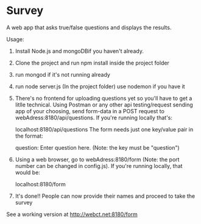 # Survey

A web app that asks true/false questions and displays the results.

Usage:
  1)  Install Node.js and mongoDBif you haven't already. 
  
  2)  Clone the project and run npm install inside the project folder
  
  3) run mongod if it's not running already
  
  4) run node server.js (In the project folder) use nodemon if you have it
  
  5)  There's no frontend for uploading questions yet so you'll have to get 
      a litlle technical. Using Postman or any other api testing/request sending app
      of your choosing, send form-data in a POST request to webAdress:8180/api/questions.
      If you're running locally that's:
      
      localhost:8180/api/questions
      The form needs just one key/value pair in the format:
      
      question: Enter question here. (Note: the key must be "question")
  
  3)  Using a web browser, go to webAdress:8180/form (Note: the port number can be changed in config.js).
      If you're running locally, that would be:
      
      localhost:8180/form
  
  4)  It's done!! People can now provide their names and proceed to take the survey

See a working version at http://webct.net:8180/form
